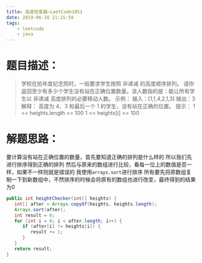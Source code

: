 ```yaml
---
title: 高度检查器—LeetCode1051
date: 2019-06-18 21:15:59
tags: 
	- leetcode
	- java
---
```


# 题目描述：

> 学校在拍年度纪念照时，一般要求学生按照 非递减 的高度顺序排列。
> 请你返回至少有多少个学生没有站在正确位置数量。该人数指的是：能让所有学生以 非递减 高度排列的必要移动人数。
> 示例：
> 输入：[1,1,4,2,1,3]
> 输出：3
> 解释：
> 高度为 4、3 和最后一个 1 的学生，没有站在正确的位置。
> 提示：
>  1 <= heights.length <= 100
> 1 <= heights[i] <= 100

<!--more-->

# 解题思路：

要计算没有站在正确位置的数量，首先要知道正确的排列是什么样的
所以我们先进行排序得到正确的排列
然后与原来的数组进行比较，看每一位上的数值是否一样，如果不一样则就是错误的
我使用`arrays.sort`进行排序
所有要先将原数组复制一下到新数组中，不然排序的时候会将原有的数组也进行改变，最终得到的结果为0

```java
public int heightChecker(int[] heights) {
   int[] after = Arrays.copyOf(heights, heights.length);
   Arrays.sort(after);
   int result = 0;
   for (int i = 0; i < after.length; i++) {
      if (after[i] != heights[i]) {
         result += 1;
      }
   }
   return result;
}
```

